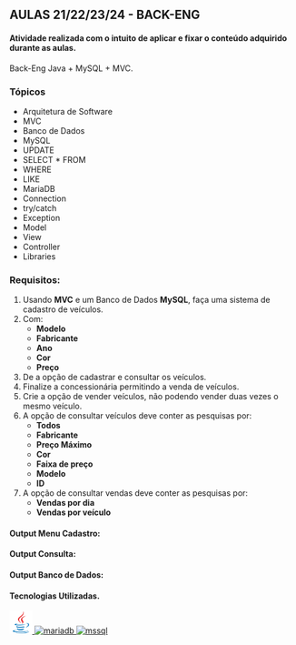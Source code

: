 <h2>AULAS 21/22/23/24 - BACK-ENG</h2>
<h4><p>Atividade realizada com o intuito de aplicar e fixar o conteúdo adquirido durante as aulas.</p></h4>
<p>Back-Eng Java + MySQL + MVC.</p>
<h3>Tópicos</h3>
<ul>
<li>Arquitetura de Software</li>
<li>MVC</li>
<li>Banco de Dados</li> 
<li>MySQL</li>
<li>UPDATE</li>
<li>SELECT * FROM</li>
<li>WHERE</li>
<li>LIKE</li>
<li>MariaDB</li>
<li>Connection</li>
<li>try/catch</li>
<li>Exception</li>
<li>Model</li>
<li>View</li>
<li>Controller</li>
<li>Libraries</li>
</ul>

<h3>Requisitos:</h3>
<ol>
  <li>Usando <b>MVC</b> e um Banco de Dados <b>MySQL</b>, faça uma sistema de cadastro de veículos.</li>
  <li>Com:
    <ul>
    <li> <b>Modelo</b> </li>    
    <li> <b>Fabricante</b> </li>
    <li> <b>Ano</b> </li>
    <li> <b>Cor</b> </li>
    <li> <b>Preço</b> </li>
    </ul>  
  </li>
  <li>De a opção de cadastrar e consultar os veículos.</li>
  <li>Finalize a concessionária permitindo a venda de veículos.</li>  
  <li>Crie a opção de vender veículos, não podendo vender duas vezes o mesmo veículo.</li>
  
<li>A opção de consultar veículos deve conter as pesquisas por:
    <ul>
    <li><b>Todos</b></li>
    <li><b>Fabricante</b></li>
    <li><b>Preço Máximo</b></li>      
    <li><b>Cor</b></li>
    <li><b>Faixa de preço</b></li>
    <li><b>Modelo</b></li>      
    <li><b>ID</b></li>
    </ul>  
  </li>
  <li>A opção de consultar vendas deve conter as pesquisas por:
    <ul>
    <li><b>Vendas por dia</b></li>
    <li><b>Vendas por veículo</b></li>
    </ul>  
  </li>
</ol>

<h4>Output Menu Cadastro:</h4> 



<h4>Output Consulta:</h4>



<h4>Output Banco de Dados:</h4>


<h4>Tecnologias Utilizadas.</h4>
 
<p align="left">
<a href="https://www.java.com" target="_blank" rel="noreferrer"> <img src="https://raw.githubusercontent.com/devicons/devicon/master/icons/java/java-original.svg" alt="java" width="40" height="40"/> </a> <a href="https://mariadb.org/" target="_blank" rel="noreferrer"> <img src="https://www.vectorlogo.zone/logos/mariadb/mariadb-icon.svg" alt="mariadb" width="40" height="40"/> </a> <a href="https://www.microsoft.com/en-us/sql-server" target="_blank" rel="noreferrer"> <img src="https://www.svgrepo.com/show/303229/microsoft-sql-server-logo.svg" alt="mssql" width="40" height="40"/> </a> </p> 

